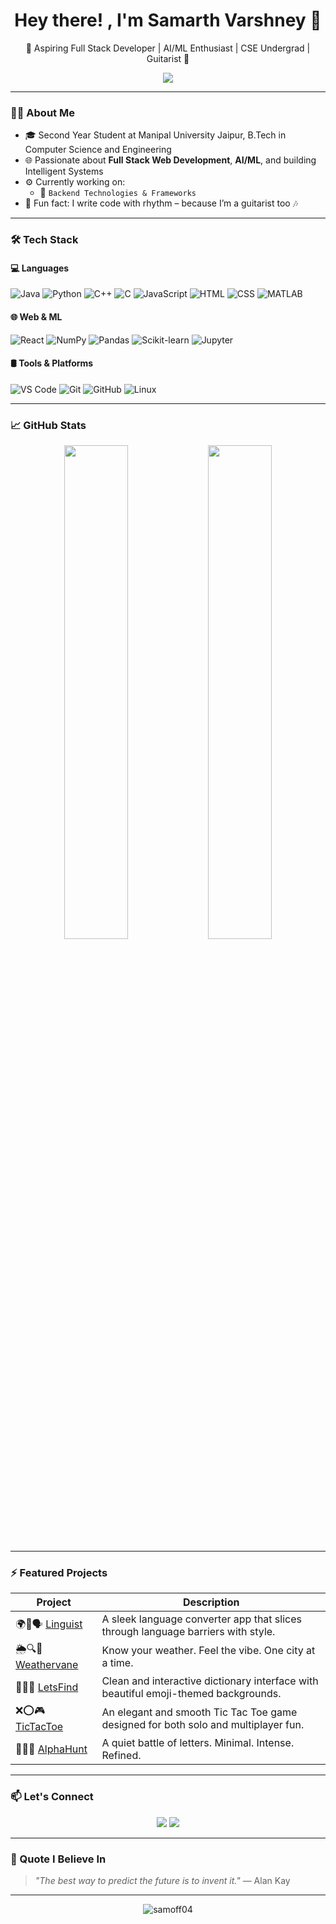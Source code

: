 <h1 align="center">Hey there! , I'm Samarth Varshney 👋</h1>

<p align="center">
  🚀 Aspiring Full Stack Developer | AI/ML Enthusiast | CSE Undergrad | Guitarist 🎸
</p>

<p align="center">
  <img src="https://readme-typing-svg.herokuapp.com/?lines=Aspiring%20Full%20Stack%20Developer;AI%20%26%20ML%20Explorer;Open%20Source%20Contributor;Lifelong%20Learner&center=true&width=500&height=45">
</p>

---

### 👨‍💻 About Me

- 🎓 Second Year Student at Manipal University Jaipur, B.Tech in Computer Science and Engineering  
- 🌐 Passionate about **Full Stack Web Development**, **AI/ML**, and building Intelligent Systems  
- ⚙️ Currently working on:
  - 🔐 `Backend Technologies & Frameworks`
- 🎸 Fun fact: I write code with rhythm – because I’m a guitarist too 🎶

---

### 🛠️ Tech Stack

#### 💻 Languages  
![Java](https://img.shields.io/badge/Java-%23ED8B00.svg?style=flat&logo=java&logoColor=white)
![Python](https://img.shields.io/badge/Python-3670A0?style=flat&logo=python&logoColor=white)
![C++](https://img.shields.io/badge/C++-00599C?style=flat&logo=c%2B%2B&logoColor=white)
![C](https://img.shields.io/badge/C-00599C?style=flat&logo=c&logoColor=white)
![JavaScript](https://img.shields.io/badge/JavaScript-F7DF1E?style=flat&logo=javascript&logoColor=black)
![HTML](https://img.shields.io/badge/HTML-E34F26?style=flat&logo=html5&logoColor=white)
![CSS](https://img.shields.io/badge/CSS-1572B6?style=flat&logo=css3&logoColor=white)
![MATLAB](https://img.shields.io/badge/MATLAB-0076A8?style=flat&logo=mathworks&logoColor=white)

#### 🌐 Web & ML  
![React](https://img.shields.io/badge/React-%2320232a.svg?style=flat&logo=react&logoColor=%2361DAFB)
![NumPy](https://img.shields.io/badge/NumPy-013243?style=flat&logo=numpy&logoColor=white)
![Pandas](https://img.shields.io/badge/Pandas-150458?style=flat&logo=pandas&logoColor=white)
![Scikit-learn](https://img.shields.io/badge/Scikit--learn-F7931E?style=flat&logo=scikit-learn&logoColor=white)
![Jupyter](https://img.shields.io/badge/Jupyter-F37626.svg?style=flat&logo=Jupyter&logoColor=white)

#### 🛢️ Tools & Platforms  
![VS Code](https://img.shields.io/badge/VS_Code-007ACC?style=flat&logo=visual-studio-code&logoColor=white)
![Git](https://img.shields.io/badge/Git-F05032?style=flat&logo=git&logoColor=white)
![GitHub](https://img.shields.io/badge/GitHub-181717?style=flat&logo=github&logoColor=white)
![Linux](https://img.shields.io/badge/Linux-FCC624?style=flat&logo=linux&logoColor=black)
  
---

### 📈 GitHub Stats

<p align="center">
  <img src="https://github-readme-stats.vercel.app/api?username=samoff04&show_icons=true&theme=radical" width="45%"/>
  <img src="https://github-readme-stats.vercel.app/api/top-langs/?username=samoff04&layout=compact&theme=radical" width="45%"/>
</p>

---

### ⚡ Featured Projects

| Project | Description |
|--------|-------------|
| 🌍🔁🗣️ [Linguist](https://github.com/samoff04/Linguist) | A sleek language converter app that slices through language barriers with style. |
| 🌦️🔍🌈 [Weathervane](https://github.com/samoff04/Weathervane) | Know your weather. Feel the vibe. One city at a time. |
| 📖🔤🧠 [LetsFind](https://github.com/samoff04/LetsFind) | Clean and interactive dictionary interface with beautiful emoji-themed backgrounds. |
| ❌⭕🎮 [TicTacToe](https://github.com/samoff04/TicTacToe) | An elegant and smooth Tic Tac Toe game designed for both solo and multiplayer fun. |
| 🔡🔠🧩 [AlphaHunt](https://github.com/samoff04/AlphaHunt) | A quiet battle of letters. Minimal. Intense. Refined. |

---

### 📫 Let's Connect

<p align="center">
  <a href="https://linkedin.com/in/samarth-varshney-03ab4a354"><img src="https://img.shields.io/badge/LinkedIn-blue?style=flat&logo=linkedin&logoColor=white"></a>
  <a href="https://github.com/samoff04"><img src="https://img.shields.io/badge/GitHub-181717?style=flat&logo=github&logoColor=white"></a>
</p>

---

### 🧠 Quote I Believe In

> *"The best way to predict the future is to invent it."* — Alan Kay

---

<p align="center">
  <img src="https://komarev.com/ghpvc/?username=samoff04&label=Profile%20Views&color=0e75b6&style=flat" alt="samoff04" />
</p>
